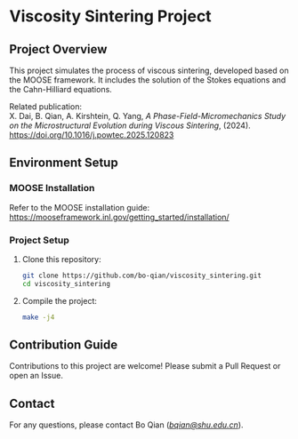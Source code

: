 <!--
 * @Author: Bo Qian
 * @Date: 2025-02-11 17:10:06
 * @Email: bqian@shu.edu.cn
 * @Location: Shanghai University
 * @LastEditTime: 2025-04-01 18:33:17
 * @LastEditors: bo-qian bqian@shu.edu.cn
 * @Description: Readme
 * @FilePath: /viscosity_sintering/README.md
-->

# Viscosity Sintering Project

## Project Overview

This project simulates the process of viscous sintering, developed based on the MOOSE framework. It includes the solution of the Stokes equations and the Cahn-Hilliard equations.

Related publication:  
X. Dai, B. Qian, A. Kirshtein, Q. Yang, *A Phase-Field-Micromechanics Study on the Microstructural Evolution during Viscous Sintering*, (2024). https://doi.org/10.1016/j.powtec.2025.120823

## Environment Setup

### MOOSE Installation

Refer to the MOOSE installation guide:  
https://mooseframework.inl.gov/getting_started/installation/

### Project Setup

1. Clone this repository:
    ```bash
    git clone https://github.com/bo-qian/viscosity_sintering.git
    cd viscosity_sintering
    ```

2. Compile the project:
    ```bash
    make -j4
    ```

## Contribution Guide

Contributions to this project are welcome! Please submit a Pull Request or open an Issue.

## Contact

For any questions, please contact Bo Qian (*bqian@shu.edu.cn*).
